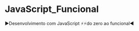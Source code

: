 # JavaScript_Funcional
:arrow_forward:Desenvolvimento com JavaScript :zap::zap:do zero ao funcional:arrow_backward:
